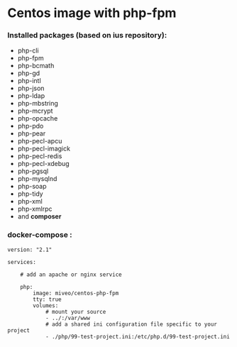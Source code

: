 # Centos image with php-fpm

### Installed packages (based on ius repository):
 - php-cli
 - php-fpm
 - php-bcmath
 - php-gd
 - php-intl
 - php-json
 - php-ldap
 - php-mbstring
 - php-mcrypt
 - php-opcache
 - php-pdo
 - php-pear
 - php-pecl-apcu
 - php-pecl-imagick
 - php-pecl-redis
 - php-pecl-xdebug
 - php-pgsql
 - php-mysqlnd
 - php-soap
 - php-tidy
 - php-xml
 - php-xmlrpc
 - and **composer** 
 
### docker-compose : 
     
    version: "2.1"

    services:

        # add an apache or nginx service

        php:
            image: miveo/centos-php-fpm
            tty: true
            volumes:
                # mount your source 
                - ../:/var/www
                # add a shared ini configuration file specific to your project
                - ./php/99-test-project.ini:/etc/php.d/99-test-project.ini
